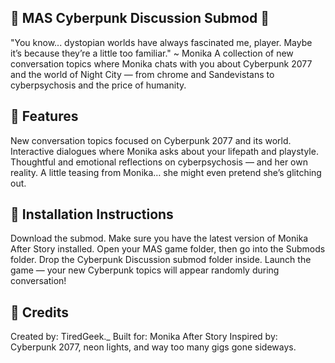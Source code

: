 ## 💾 MAS Cyberpunk Discussion Submod 💾
"You know... dystopian worlds have always fascinated me, player. Maybe it’s because they’re a little too familiar." ~ Monika
A collection of new conversation topics where Monika chats with you about Cyberpunk 2077 and the world of Night City — from chrome and Sandevistans to cyberpsychosis and the price of humanity.

## 💾 Features
New conversation topics focused on Cyberpunk 2077 and its world.
Interactive dialogues where Monika asks about your lifepath and playstyle.
Thoughtful and emotional reflections on cyberpsychosis — and her own reality.
A little teasing from Monika… she might even pretend she’s glitching out.

## 💾 Installation Instructions
Download the submod.
Make sure you have the latest version of Monika After Story installed.
Open your MAS game folder, then go into the Submods folder.
Drop the Cyberpunk Discussion submod folder inside.
Launch the game — your new Cyberpunk topics will appear randomly during conversation!

## 💾 Credits
Created by: TiredGeek._
Built for: Monika After Story
Inspired by: Cyberpunk 2077, neon lights, and way too many gigs gone sideways.
